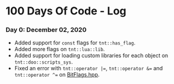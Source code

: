 # 100 Days Of Code - Log

### Day 0: December 02, 2020

- Added support for `const` flags for `tnt::has_flag`.
- Added more flags on `tnt::lua::lib`.
- Added support for loading custom libraries for each object on `tnt::doo::scripts_sys`.
- Fixed an error with `tnt::operator |=`, `tnt::operator &=` and `tnt::operator ^=` on [BitFlags.hpp](./include/utils/BitFlags.hpp).